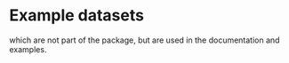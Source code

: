 # Example datasets 

which are not part of the package, but are used in the documentation and examples.
